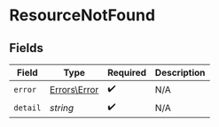 # ResourceNotFound


## Fields

| Field                                        | Type                                         | Required                                     | Description                                  |
| -------------------------------------------- | -------------------------------------------- | -------------------------------------------- | -------------------------------------------- |
| `error`                                      | [Errors\Error](../../Models/Errors/Error.md) | :heavy_check_mark:                           | N/A                                          |
| `detail`                                     | *string*                                     | :heavy_check_mark:                           | N/A                                          |